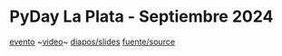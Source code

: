 # PyDay La Plata - Septiembre 2024

[evento](https://eventos.python.org.ar/events/pyday-laplata-2024/)
~[video]()~
[diapos/slides](http://slides.saxa.xyz/slides/pyday_la_plata_2024)
[fuente/source](https://github.com/akielbowicz/pyday-la-plata-2024/)